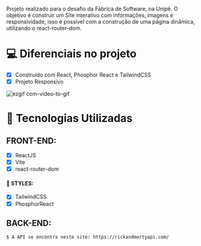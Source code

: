 Projeto realizado para o desafio da Fábrica de Software, na Unipê. O objetivo é construir um Site interativo com informações, imagens e responsividade, isso é possível com a construção de uma página dinâmica, utilizando o react-router-dom.


# 💻 Diferenciais no projeto

- [x] Construído com React, Phosphor React e TailwindCSS
- [x] Projeto Responsivo

![ezgif com-video-to-gif](https://user-images.githubusercontent.com/104099580/226214838-9f4b7bc3-1477-418d-bb9d-abae15aa7977.gif)

# 🚀 Tecnologias Utilizadas

  ## FRONT-END:
   - [x] ReactJS
   - [x] Vite
   - [x] react-router-dom

  #### 🎨 STYLES:
   - [x] TailwindCSS
   - [x] PhosphorReact
 
  ## BACK-END:
   ```sh
   $ A API se encontra neste site: https://rickandmortyapi.com/
   ```
